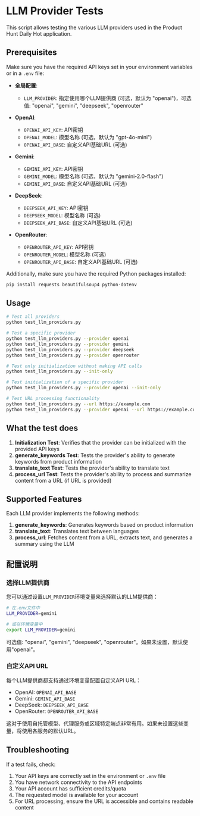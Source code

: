 # LLM Provider Tests

This script allows testing the various LLM providers used in the Product Hunt Daily Hot application.

## Prerequisites

Make sure you have the required API keys set in your environment variables or in a `.env` file:

- **全局配置**:
  - `LLM_PROVIDER`: 指定使用哪个LLM提供商 (可选，默认为 "openai")，可选值: "openai", "gemini", "deepseek", "openrouter"

- **OpenAI**: 
  - `OPENAI_API_KEY`: API密钥
  - `OPENAI_MODEL`: 模型名称 (可选，默认为 "gpt-4o-mini")
  - `OPENAI_API_BASE`: 自定义API基础URL (可选)

- **Gemini**: 
  - `GEMINI_API_KEY`: API密钥
  - `GEMINI_MODEL`: 模型名称 (可选，默认为 "gemini-2.0-flash")
  - `GEMINI_API_BASE`: 自定义API基础URL (可选)

- **DeepSeek**: 
  - `DEEPSEEK_API_KEY`: API密钥
  - `DEEPSEEK_MODEL`: 模型名称 (可选)
  - `DEEPSEEK_API_BASE`: 自定义API基础URL (可选)

- **OpenRouter**: 
  - `OPENROUTER_API_KEY`: API密钥
  - `OPENROUTER_MODEL`: 模型名称 (可选)
  - `OPENROUTER_API_BASE`: 自定义API基础URL (可选)

Additionally, make sure you have the required Python packages installed:
```bash
pip install requests beautifulsoup4 python-dotenv
```

## Usage

```bash
# Test all providers
python test_llm_providers.py

# Test a specific provider
python test_llm_providers.py --provider openai
python test_llm_providers.py --provider gemini
python test_llm_providers.py --provider deepseek
python test_llm_providers.py --provider openrouter

# Test only initialization without making API calls
python test_llm_providers.py --init-only

# Test initialization of a specific provider
python test_llm_providers.py --provider openai --init-only

# Test URL processing functionality
python test_llm_providers.py --url https://example.com
python test_llm_providers.py --provider openai --url https://example.com
```

## What the test does

1. **Initialization Test**: Verifies that the provider can be initialized with the provided API keys
2. **generate_keywords Test**: Tests the provider's ability to generate keywords from product information
3. **translate_text Test**: Tests the provider's ability to translate text
4. **process_url Test**: Tests the provider's ability to process and summarize content from a URL (if URL is provided)

## Supported Features

Each LLM provider implements the following methods:

1. **generate_keywords**: Generates keywords based on product information
2. **translate_text**: Translates text between languages
3. **process_url**: Fetches content from a URL, extracts text, and generates a summary using the LLM

## 配置说明

### 选择LLM提供商

您可以通过设置`LLM_PROVIDER`环境变量来选择默认的LLM提供商：

```bash
# 在.env文件中
LLM_PROVIDER=gemini

# 或在环境变量中
export LLM_PROVIDER=gemini
```

可选值: "openai", "gemini", "deepseek", "openrouter"。如果未设置，默认使用"openai"。

### 自定义API URL

每个LLM提供商都支持通过环境变量配置自定义API URL：

- OpenAI: `OPENAI_API_BASE`
- Gemini: `GEMINI_API_BASE`
- DeepSeek: `DEEPSEEK_API_BASE`
- OpenRouter: `OPENROUTER_API_BASE`

这对于使用自托管模型、代理服务或区域特定端点非常有用。如果未设置这些变量，将使用各服务的默认URL。

## Troubleshooting

If a test fails, check:

1. Your API keys are correctly set in the environment or `.env` file
2. You have network connectivity to the API endpoints
3. Your API account has sufficient credits/quota
4. The requested model is available for your account
5. For URL processing, ensure the URL is accessible and contains readable content 